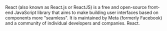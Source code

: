 React (also known as React.js or ReactJS) is a free and open-source front-end JavaScript library that aims to make building user interfaces based on components more "seamless". It is maintained by Meta (formerly Facebook) and a community of individual developers and companies. React.

